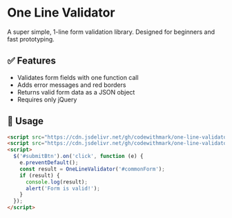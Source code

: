 # One Line Validator

A super simple, 1-line form validation library. Designed for beginners and fast prototyping.

## ✅ Features

- Validates form fields with one function call
- Adds error messages and red borders
- Returns valid form data as a JSON object
- Requires only jQuery

## 🚀 Usage

```html
<script src="https://cdn.jsdelivr.net/gh/codewithmark/one-line-validator@main/dist/OneLineValidator.min.js"></script>
<script src="https://cdn.jsdelivr.net/gh/codewithmark/one-line-validator@main/dist/OneLineValidator.js"></script>
<script>
  $('#submitBtn').on('click', function (e) {
    e.preventDefault();
    const result = OneLineValidator('#commonForm');
    if (result) {
      console.log(result);
      alert('Form is valid!');
    }
  });
</script>
